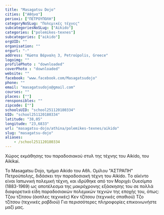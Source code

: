 ```yaml
---
title: "Masagatsu Dojo"
cities: ["Αθήνα"]
perioxi: ["ΠΕΤΡΟΥΠΟΛΗ"]
categoryNoSLug: "Πολεμικές τέχνες"
subcategoriesNoSLug: ["Aikido"]
categories: ["polemikes-texnes"]
subcategories: ["aikido"]
orgUID: ""
organisation: ""
orgurl: "-"
address: "Κώστα Βάρναλη 3, Petroúpolis, Greece"
logoimg: ""
profilePhoto : "downloaded"
coverPhoto : "downloaded"
website: ""
facebook: "www.facebook.com/Masagatsudojo"
phone: ""
email: "masagatsudojo@gmail.com"
courses: ""
places: [""]
rensponsibles: ""
zipcode: [""]
schoolsUID: "school251120180334"
UID: "school251120180334"
latitude: "38,05"
longitude: "23,6833"
url: "masagatsu-dojo/athina/polemikes-texnes/aikido"
slug: "masagatsu-dojo"
aliases:
    - /school251120180334
---
```



Χώρος εκμάθησης του παραδοσιακού στυλ της τέχνης του Aikido, του Aikikai.

Το Masagatsu Dojo, τμήμα Aikido του Αθλ. Ομίλου &quot;ΑΣΤΡΑΠΗ&quot; Πετρούπολης, διδάσκει την παραδοσιακή τέχνη του Aikido. Tο αϊκίντο είναι Ιαπωνική πολεμική τέχνη, και ιδρύθηκε από τον Μοριχέι Ουεσίμπα (1883-1969) ως αποτέλεσμα της μακρόχρονης εξάσκησης του σε πολλά διαφορετικά είδη παραδοσιακών πολεμικών τεχνών της εποχής του, όπως: Tζου τζίτσου (άοπλες τεχνικές) Kεν τζίτσου (τεχνικές σπαθιού) Tζο τζίτσου (τεχνικές ραβδιού) Για περισσότερες πληροφορίες επικοινωνήστε μαζί μας.